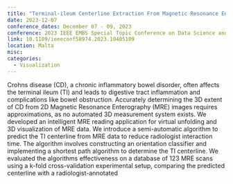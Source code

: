 ```yaml
---
title: "Terminal-ileum Centerline Extraction From Magnetic Resonance Enterography Data Of Crohns Disease Patients*"
date: 2023-12-07
conference_dates: December 07 - 09, 2023
conference: 2023 IEEE EMBS Special Topic Conference on Data Science and Engineering in Healthcare, Medicine and Biology
link: 10.1109/ieeeconf58974.2023.10405109
location: Malta
misc:  
categories: 
  - Visualization
---
```

Crohns disease (CD), a chronic inflammatory bowel disorder, often affects the terminal ileum (TI) and leads to digestive tract inflammation and complications like bowel obstruction. Accurately determining the 3D extent of CD from 2D Magnetic Resonance Enterography (MRE) images requires approximations, as no automated 3D measurement system exists. We developed an intelligent MRE reading application for virtual unfolding and 3D visualization of MRE data. We introduce a semi-automatic algorithm to predict the TI centerline from MRE data to reduce radiologist interaction time. The algorithm involves constructing an orientation classifier and implementing a shortest path algorithm to determine the TI centerline. We evaluated the algorithms effectiveness on a database of 123 MRE scans using a k-fold cross-validation experimental setup, comparing the predicted centerline with a radiologist-annotated
                    